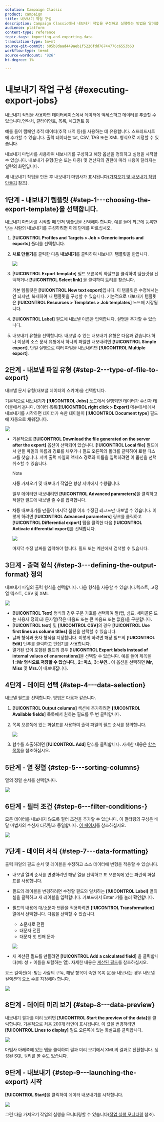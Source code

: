 ```yaml
---
solution: Campaign Classic
product: campaign
title: 내보내기 작업 구성
description: Campaign Classic에서 내보내기 작업을 구성하고 실행하는 방법을 알아봅니다.
audience: platform
content-type: reference
topic-tags: importing-and-exporting-data
translation-type: tm+mt
source-git-commit: b05b8daad449aeb1f5226fdd76744776c6553b63
workflow-type: tm+mt
source-wordcount: '926'
ht-degree: 1%

---
```



# 내보내기 작업 구성 {#executing-export-jobs}

내보내기 작업을 사용하면 데이터베이스에서 데이터에 액세스하고 데이터를 추출할 수 있습니다.연락처, 클라이언트, 목록, 세그먼트 등

예를 들어 캠페인 추적 데이터(추적 내역 등)를 사용하는 데 유용합니다. 스프레드시트에 추가할 수 있습니다. 출력 데이터는 txt, CSV, TAB 또는 XML 형식으로 지정할 수 있습니다.

내보내기 마법사를 사용하여 내보내기를 구성하고 해당 옵션을 정의하고 실행을 시작할 수 있습니다. 내보내기 유형(단순 또는 다중) 및 연산자의 권한에 따라 내용이 달라지는 일련의 화면입니다.

새 내보내기 작업을 만든 후 내보내기 마법사가 표시됩니다([가져오기 및 내보내기 작업 만들기](../../platform/using/creating-import-export-jobs.md) 참조).

## 1단계 - 내보내기 템플릿 {#step-1---choosing-the-export-template}을 선택합니다.

내보내기 마법사를 시작할 때 먼저 템플릿을 선택해야 합니다. 예를 들어 최근에 등록한 받는 사람의 내보내기를 구성하려면 아래 단계를 따르십시오.

1. **[!UICONTROL Profiles and Targets > Job > Generic imports and exports]** 폴더를 선택합니다.
1. **새로 만들기**&#x200B;를 클릭한 다음 **내보내기**&#x200B;를 클릭하여 내보내기 템플릿을 만듭니다.

   ![](assets/s_ncs_user_export_wizard01.png)

1. **[!UICONTROL Export template]** 필드 오른쪽의 화살표를 클릭하여 템플릿을 선택하거나 **[!UICONTROL Select link]** 을 클릭하여 트리를 찾습니다.

   기본 템플릿은 **[!UICONTROL New text export]**&#x200B;입니다. 이 템플릿은 수정해서는 안 되지만, 복제하여 새 템플릿을 구성할 수 있습니다. 기본적으로 내보내기 템플릿은 **[!UICONTROL Resources > Templates > Job templates]** 노드에 저장됩니다.

1. **[!UICONTROL Label]** 필드에 내보낼 이름을 입력합니다. 설명을 추가할 수 있습니다.
1. 내보내기 유형을 선택합니다. 내보낼 수 있는 내보내기 유형은 다음과 같습니다.하나 이상의 소스 문서 유형에서 하나의 파일만 내보내려면 **[!UICONTROL Simple export]**, 단일 실행으로 여러 파일을 내보내려면 **[!UICONTROL Multiple export]**.

## 2단계 - 내보낼 파일 유형 {#step-2---type-of-file-to-export}

내보낼 문서 유형(내보낼 데이터의 스키마)을 선택합니다.

기본적으로 내보내기가 **[!UICONTROL Jobs]** 노드에서 실행되면 데이터가 수신자 테이블에서 옵니다. 데이터 목록(**[!UICONTROL right click > Export]** 메뉴에서)에서 내보내기를 시작하면 데이터가 속한 테이블이 **[!UICONTROL Document type]** 필드에 자동으로 채워집니다.

![](assets/s_ncs_user_export_wizard02.png)

* 기본적으로 **[!UICONTROL Download the file generated on the server after the export]** 옵션이 선택되어 있습니다. **[!UICONTROL Local file]** 필드에서 만들 파일의 이름과 경로를 채우거나 필드 오른쪽의 폴더를 클릭하여 로컬 디스크를 찾습니다. 서버 출력 파일의 액세스 경로와 이름을 입력하려면 이 옵션을 선택 취소할 수 있습니다.

   >[!NOTE]
   >
   >자동 가져오기 및 내보내기 작업은 항상 서버에서 수행됩니다.
   >
   >일부 데이터만 내보내려면 **[!UICONTROL Advanced parameters]**&#x200B;을 클릭하고 적절한 필드에 내보낼 줄 수를 입력합니다.

* 차등 내보내기를 만들어 마지막 실행 이후 수정된 레코드만 내보낼 수 있습니다. 이렇게 하려면 **[!UICONTROL Advanced parameters]** 링크를 클릭하고 **[!UICONTROL Differential export]** 탭을 클릭한 다음 **[!UICONTROL Activate differential export]**&#x200B;를 선택합니다.

   ![](assets/s_ncs_user_export_wizard02_b.png)

   마지막 수정 날짜를 입력해야 합니다. 필드 또는 계산에서 검색할 수 있습니다.

## 3단계 - 출력 형식 {#step-3---defining-the-output-format} 정의

내보내기 파일의 출력 형식을 선택합니다. 다음 형식을 사용할 수 있습니다.텍스트, 고정 열 텍스트, CSV 및 XML

![](assets/s_ncs_user_export_wizard03.png)

* **[!UICONTROL Text]** 형식의 경우 구분 기호를 선택하여 열(탭, 쉼표, 세미콜론 또는 사용자 정의)과 문자열(작은 따옴표 또는 큰 따옴표 또는 없음)을 구분합니다.
* **[!UICONTROL text]** 및 **[!UICONTROL CSV]**&#x200B;의 경우 **[!UICONTROL Use first lines as column titles]** 옵션을 선택할 수 있습니다.
* 날짜 형식과 숫자 형식을 지정합니다. 이렇게 하려면 해당 필드의 **[!UICONTROL Edit]** 단추를 클릭하고 편집기를 사용합니다.
* 열거된 값이 포함된 필드의 경우 **[!UICONTROL Export labels instead of internal values of enumerations]**&#x200B;을 선택할 수 있습니다. 예를 들어 제목을 **1=Mr 형식으로 저장할 수 있습니다.**,  **2=미스**,  **3=부인.**. 이 옵션을 선택하면 **Mr**, **Miss** 및 **Mrs.**&#x200B;이 내보내집니다.

## 4단계 - 데이터 선택 {#step-4---data-selection}

내보낼 필드를 선택합니다. 방법은 다음과 같습니다.

1. **[!UICONTROL Output columns]** 섹션에 추가하려면 **[!UICONTROL Available fields]** 목록에서 원하는 필드를 두 번 클릭합니다.
1. 목록 오른쪽에 있는 화살표를 사용하여 출력 파일의 필드 순서를 정의합니다.

   ![](assets/s_ncs_user_export_wizard04.png)

1. 함수를 호출하려면 **[!UICONTROL Add]** 단추를 클릭합니다. 자세한 내용은 [함수 목록](../../platform/using/defining-filter-conditions.md#list-of-functions)을 참조하십시오.

## 5단계 - 열 정렬 {#step-5---sorting-columns}

열의 정렬 순서를 선택합니다.

![](assets/s_ncs_user_export_wizard05.png)

## 6단계 - 필터 조건 {#step-6---filter-conditions-}

모든 데이터를 내보내지 않도록 필터 조건을 추가할 수 있습니다. 이 필터링의 구성은 배달 마법사의 수신자 타깃팅과 동일합니다. [이 페이지](../../delivery/using/steps-defining-the-target-population.md)를 참조하십시오.

![](assets/s_ncs_user_export_wizard05_b.png)

## 7단계 - 데이터 서식 {#step-7---data-formatting}

출력 파일의 필드 순서 및 레이블을 수정하고 소스 데이터에 변형을 적용할 수 있습니다.

* 내보낼 열의 순서를 변경하려면 해당 열을 선택하고 표 오른쪽에 있는 파란색 화살표를 사용합니다.
* 필드의 레이블을 변경하려면 수정할 필드와 일치하는 **[!UICONTROL Label]** 열의 셀을 클릭하고 새 레이블을 입력합니다. 키보드에서 Enter 키를 눌러 확인합니다.
* 필드의 내용에 대/소문자 변환을 적용하려면 **[!UICONTROL Transformation]** 열에서 선택합니다. 다음을 선택할 수 있습니다.

   * 소문자로 전환
   * 대문자 전환
   * 대문자 첫 번째 문자

   ![](assets/s_ncs_user_export_wizard06.png)

* 새 계산된 필드를 만들려면 **[!UICONTROL Add a calculated field]** 을 클릭합니다(예: 성 + 이름을 포함하는 열). 자세한 내용은 [계산된 필드](../../platform/using/executing-import-jobs.md#calculated-fields)를 참조하십시오.

요소 컬렉션(예: 받는 사람의 구독, 해당 항목이 속한 목록 등)을 내보내는 경우 내보낼 컬렉션의 요소 수를 지정해야 합니다.

![](assets/s_ncs_user_export_wizard06_c.png)

## 8단계 - 데이터 미리 보기 {#step-8---data-preview}

내보내기 결과를 미리 보려면 **[!UICONTROL Start the preview of the data]**&#x200B;을 클릭합니다. 기본적으로 처음 200개 라인이 표시됩니다. 이 값을 변경하려면 **[!UICONTROL Lines to display]** 필드 오른쪽에 있는 화살표를 클릭합니다.

![](assets/s_ncs_user_export_wizard07.png)

마법사 아래쪽에 있는 탭을 클릭하여 결과 미리 보기에서 XML의 결과로 전환합니다. 생성된 SQL 쿼리를 볼 수도 있습니다.

## 9단계 - 내보내기 {#step-9---launching-the-export} 시작

**[!UICONTROL Start]**&#x200B;을 클릭하여 데이터 내보내기를 시작합니다.

![](assets/s_ncs_user_export_wizard08.png)

그런 다음 가져오기 작업의 실행을 모니터링할 수 있습니다([작업 실행 모니터링](../../platform/using/monitoring-jobs-execution.md) 참조).
